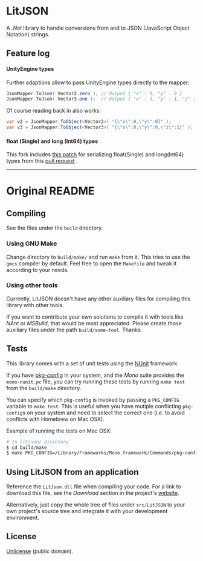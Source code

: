 LitJSON
=======

A *.Net* library to handle conversions from and to JSON (JavaScript Object
Notation) strings.

## Feature log

#### UnityEngine types

Further adaptions allow to pass UnityEngine types directly to the mapper:
```csharp
JsonMapper.ToJson( Vector2.zero ); // Output { "x" : 0, "y" : 0 }
JsonMapper.ToJson( Vector3.one );  // Output { "x" : 1, "y" : 1, "z" : 1 }
```
Of course reading back in also works:
```csharp
var v2 = JsonMapper.ToObject<Vector2>( "{\"x\":0,\"y\":0}" ); 
var v3 = JsonMapper.ToObject<Vector3>( "{\"x\":0,\"y\":0,\"z\":1}" ); 
```

#### float (Single) and long (Int64) types

This fork includes [this patch](https://github.com/SONIC3D/litjson/commit/3cd16e3650f5f03765704b27700d4c3d37781a01.patch) for serializing float(Single) and long(Int64) types from this [pull request](https://github.com/lbv/litjson/pull/25) .




------------

Original README
===============

## Compiling

See the files under the `build` directory.

### Using GNU Make

Change directory to `build/make/` and run `make` from it. This tries to use
the `gmcs` compiler by default. Feel free to open the `Makefile` and tweak
it according to your needs.

### Using other tools

Currently, LitJSON doesn't have any other auxiliary files for compiling this
library with other tools.

If you want to contribute your own solutions to compile it with tools like
*NAnt* or *MSBuild*, that would be most appreciated. Please create those
auxiliary files under the path `build/some-tool`. Thanks.

## Tests

This library comes with a set of unit tests using the [NUnit][nunit]
framework.

If you have [pkg-config][pkg-config] in your system, and the *Mono* suite
provides the `mono-nunit.pc` file, you can try running these tests by running
`make test` from the `build/make` directory.

You can specify which `pkg-config` is invoked by passing a `PKG_CONFIG`
variable to `make test`. This is useful when you have mutiple conflicting
`pkg-config`s on your system and need to select the correct one (i.e. to
avoid conflicts with Homebrew on Mac OSX).

Example of running the tests on Mac OSX:

```bash
# In litjson/ directory
$ cd build/make
$ make PKG_CONFIG=/Library/Frameworks/Mono.framework/Commands/pkg-config test
```

## Using LitJSON from an application

Reference the `LitJson.dll` file when compiling your code. For a link to
download this file, see the *Download* section in the project's
[website][litjson].

Alternatively, just copy the whole tree of files under `src/LitJSON` to your
own project's source tree and integrate it with your development environment.

## License

[Unlicense][unlicense] (public domain).


[litjson]: http://lbv.github.io/litjson/
[nunit]: http://www.nunit.org/
[pkg-config]: http://www.freedesktop.org/wiki/Software/pkg-config
[unlicense]: http://unlicense.org/
